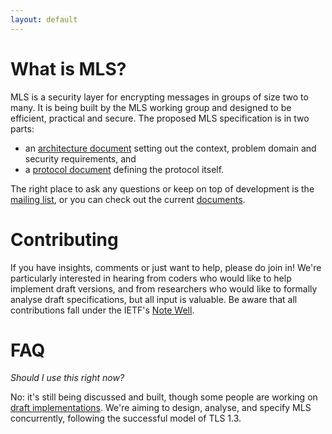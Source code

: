 ```yaml
---
layout: default
---
```


# What is MLS?

MLS is a security layer for encrypting messages in groups of size two to
many. It is being built by the MLS working group and designed to be efficient,
practical and secure. The proposed MLS specification is in two parts:

  - an [architecture document](mlswg/mls-architecture/blob/master/draft-ietf-mls-architecture.md)
    setting out the context, problem domain and security requirements, and
  - a [protocol document](mlswg/mls-protocol/blob/master/draft-ietf-mls-protocol.md) defining the
    protocol itself.

The right place to ask any questions or keep on top of development is the
[mailing list](https://mailarchive.ietf.org/arch/browse/mls/), or you can check
out the current [documents](https://datatracker.ietf.org/wg/mls/documents/).

# Contributing

If you have insights, comments or just want to help, please do join in!  We're
particularly interested in hearing from coders who would like to help implement
draft versions, and from researchers who would like to formally analyse draft
specifications, but all input is valuable. Be aware that all contributions fall
under the IETF's [Note Well](https://www.ietf.org/about/note-well/).

# FAQ

_Should I use this right now?_

No: it's still being discussed and built, though some people are working on
[draft implementations](https://github.com/bifurcation/mls). We're aiming to
design, analyse, and specify MLS concurrently, following the successful model
of TLS 1.3.
